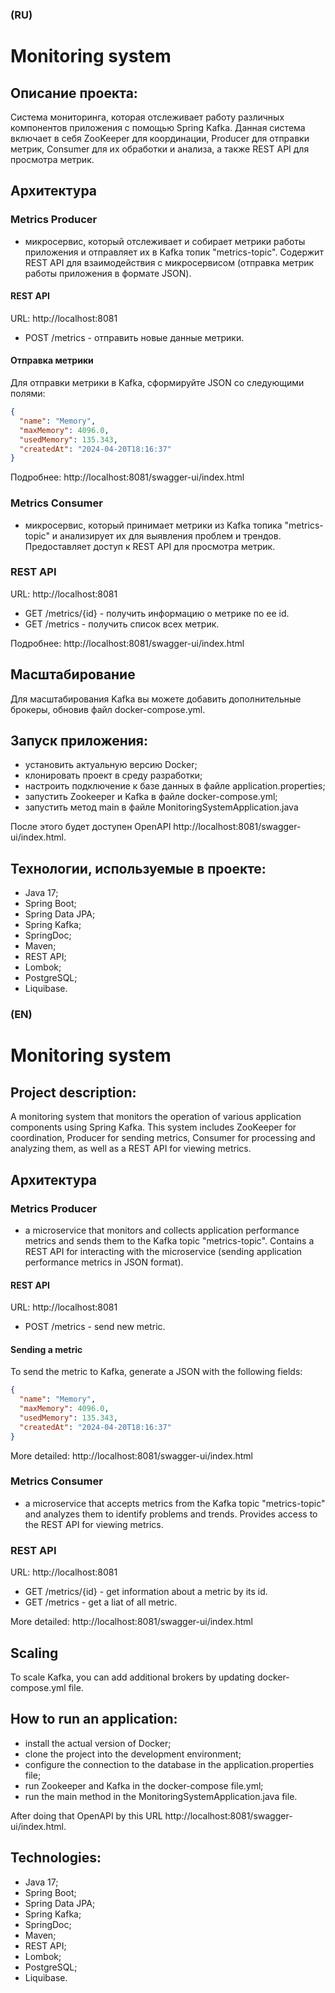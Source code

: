 ### (RU)
# Monitoring system

## Описание проекта:
Система мониторинга, которая отслеживает работу различных компонентов приложения с помощью Spring Kafka.
Данная система включает в себя ZooKeeper для координации, Producer для отправки метрик, Consumer для их обработки и анализа, а также REST API для просмотра метрик.

## Архитектура

### Metrics Producer

- микросервис, который отслеживает и собирает метрики работы приложения и отправляет их в Kafka топик "metrics-topic".
Содержит REST API для взаимодействия с микросервисом (отправка метрик работы приложения в формате JSON).

#### REST API
URL: http://localhost:8081

- POST /metrics - отправить новые данные метрики.

#### Отправка метрики
Для отправки метрики в Kafka, сформируйте JSON со следующими полями:
```json
{
  "name": "Memory",
  "maxMemory": 4096.0,
  "usedMemory": 135.343,
  "createdAt": "2024-04-20T18:16:37"
}
```

Подробнее: http://localhost:8081/swagger-ui/index.html

### Metrics Consumer
- микросервис, который принимает метрики из Kafka топика "metrics-topic" и анализирует их для выявления проблем и трендов.
Предоставляет доступ к REST API для просмотра метрик.

### REST API
URL: http://localhost:8081

- GET /metrics/{id} - получить информацию о метрике по ее id.
- GET /metrics - получить список всех метрик.

Подробнее: http://localhost:8081/swagger-ui/index.html

## Масштабирование
Для масштабирования Kafka вы можете добавить дополнительные брокеры, обновив файл docker-compose.yml.

## Запуск приложения:
- установить актуальную версию Docker;
- клонировать проект в среду разработки;
- настроить подключение к базе данных в файле application.properties;
- запустить Zookeeper и Kafka в файле docker-compose.yml;
- запустить метод main в файле MonitoringSystemApplication.java

После этого будет доступен OpenAPI http://localhost:8081/swagger-ui/index.html.

## Технологии, используемые в проекте:
- Java 17;
- Spring Boot;
- Spring Data JPA;
- Spring Kafka;
- SpringDoc;
- Maven;
- REST API;
- Lombok;
- PostgreSQL;
- Liquibase.

### (EN)
# Monitoring system

## Project description:
A monitoring system that monitors the operation of various application components using Spring Kafka.
This system includes ZooKeeper for coordination, Producer for sending metrics, Consumer for processing 
and analyzing them, as well as a REST API for viewing metrics.

## Архитектура

### Metrics Producer

- a microservice that monitors and collects application performance metrics and sends them to the Kafka topic "metrics-topic".
  Contains a REST API for interacting with the microservice (sending application performance metrics in JSON format).

#### REST API
URL: http://localhost:8081

- POST /metrics - send new metric.

#### Sending a metric
To send the metric to Kafka, generate a JSON with the following fields:

```json
{
  "name": "Memory",
  "maxMemory": 4096.0,
  "usedMemory": 135.343,
  "createdAt": "2024-04-20T18:16:37"
}
```

More detailed: http://localhost:8081/swagger-ui/index.html

### Metrics Consumer
- a microservice that accepts metrics from the Kafka topic "metrics-topic"
and analyzes them to identify problems and trends. Provides access to the REST API for viewing metrics.

### REST API
URL: http://localhost:8081

- GET /metrics/{id} - get information about a metric by its id.
- GET /metrics - get a liat of all metric.

More detailed: http://localhost:8081/swagger-ui/index.html

## Scaling
To scale Kafka, you can add additional brokers by updating docker-compose.yml file.

## How to run an application:
- install the actual version of Docker;
- clone the project into the development environment;
- configure the connection to the database in the application.properties file;
- run Zookeeper and Kafka in the docker-compose file.yml;
- run the main method in the MonitoringSystemApplication.java file.

After doing that OpenAPI by this URL http://localhost:8081/swagger-ui/index.html.

## Technologies:
- Java 17;
- Spring Boot;
- Spring Data JPA;
- Spring Kafka;
- SpringDoc;
- Maven;
- REST API;
- Lombok;
- PostgreSQL;
- Liquibase.